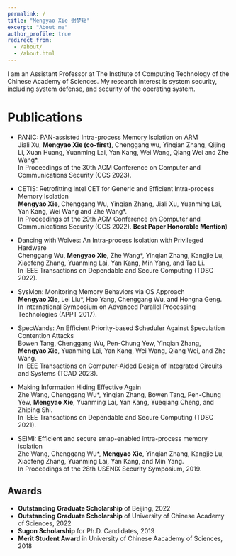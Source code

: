 ```yaml
---
permalink: /
title: "Mengyao Xie 谢梦瑶"
excerpt: "About me"
author_profile: true
redirect_from: 
  - /about/
  - /about.html
---
```


I am an Assistant Professor at The Institute of Computing Technology of the Chinese Academy of Sciences. My research interest is system security, including system defense, and security of the operating system.

Publications
======
* PANIC: PAN-assisted Intra-process Memory Isolation on ARM
<br>Jiali Xu, **Mengyao Xie (co-first)**, Chenggang wu, Yinqian Zhang, Qijing Li, Xuan Huang, Yuanming Lai, Yan Kang, Wei Wang, Qiang Wei and Zhe Wang*.
<br>In Proceedings of the 30th ACM Conference on Computer and Communications Security (CCS 2023).

* CETIS: Retrofitting Intel CET for Generic and Efficient Intra-process Memory Isolation
<br>**Mengyao Xie**, Chenggang Wu, Yinqian Zhang, Jiali Xu, Yuanming Lai, Yan Kang, Wei Wang and Zhe Wang*.
<br>In Proceedings of the 29th ACM Conference on Computer and Communications Security (CCS 2022). **Best Paper Honorable Mention**)

* Dancing with Wolves: An Intra-process Isolation with Privileged Hardware
<br>Chenggang Wu, **Mengyao Xie**, Zhe Wang*, Yinqian Zhang, Kangjie Lu, Xiaofeng Zhang, Yuanming Lai, Yan Kang, Min Yang, and Tao Li.
<br>In IEEE Transactions on Dependable and Secure Computing (TDSC 2022).

* SysMon: Monitoring Memory Behaviors via OS Approach
<br>**Mengyao Xie**, Lei Liu*, Hao Yang, Chenggang Wu, and Hongna Geng.
<br>In International Symposium on Advanced Parallel Processing Technologies (APPT 2017).

* SpecWands: An Efficient Priority-based Scheduler Against Speculation Contention Attacks
<br>Bowen Tang, Chenggang Wu, Pen-Chung Yew, Yinqian Zhang, **Mengyao Xie**, Yuanming Lai, Yan Kang, Wei Wang, Qiang Wei, and Zhe Wang.
<br>In IEEE Transactions on Computer-Aided Design of Integrated Circuits and Systems (TCAD 2023).

* Making Information Hiding Effective Again
<br>Zhe Wang, Chenggang Wu*, Yinqian Zhang, Bowen Tang, Pen-Chung Yew, **Mengyao Xie**, Yuanming Lai, Yan Kang, Yueqiang Cheng, and Zhiping Shi.
<br>In IEEE Transactions on Dependable and Secure Computing (TDSC 2021).

* SEIMI: Efficient and secure smap-enabled intra-process memory isolation
<br>Zhe Wang, Chenggang Wu*, **Mengyao Xie**, Yinqian Zhang, Kangjie Lu, Xiaofeng Zhang, Yuanming Lai, Yan Kang, and Min Yang.
<br>In Proceedings of the 28th USENIX Security Symposium, 2019.



Awards
------
* **Outstanding Graduate Scholarship** of Beijing, 2022
* **Outstanding Graduate Scholarship** of University of Chinese Academy of Sciences, 2022
* **Sugon Scholarship** for Ph.D. Candidates, 2019
* **Merit Student Award** in University of Chinese Aacademy of Sciences, 2018
